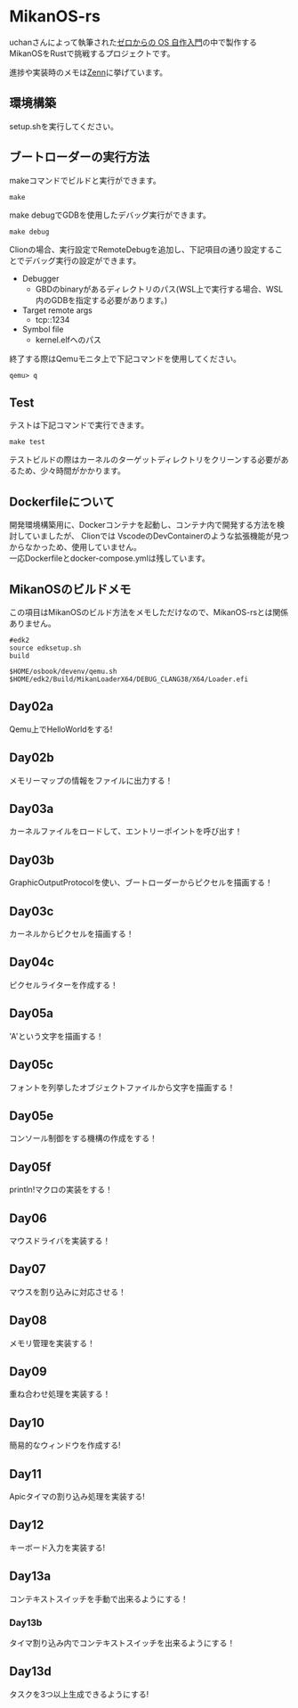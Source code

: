 # MikanOS-rs

uchanさんによって執筆された[ゼロからの OS 自作入門](http://zero.osdev.jp/)の中で製作するMikanOSをRustで挑戦するプロジェクトです。

進捗や実装時のメモは[Zenn](https://zenn.dev/elm)に挙げています。

## 環境構築

setup.shを実行してください。

## ブートローダーの実行方法

makeコマンドでビルドと実行ができます。

```shell
make
```

make debugでGDBを使用したデバッグ実行ができます。

```shell
make debug
```

Clionの場合、実行設定でRemoteDebugを追加し、下記項目の通り設定することでデバッグ実行の設定ができます。

- Debugger
    - GBDのbinaryがあるディレクトリのパス(WSL上で実行する場合、WSL内のGDBを指定する必要があります。)
- Target remote args
    - tcp::1234
- Symbol file
    - kernel.elfへのパス

終了する際はQemuモニタ上で下記コマンドを使用してください。

```qemu
qemu> q
```

## Test

テストは下記コマンドで実行できます。

```shell
make test
```

テストビルドの際はカーネルのターゲットディレクトリをクリーンする必要があるため、少々時間がかかります。

## Dockerfileについて

開発環境構築用に、Dockerコンテナを起動し、コンテナ内で開発する方法を検討していましたが、
Clionでは VscodeのDevContainerのような拡張機能が見つからなかっため、使用していません。  
一応Dockerfileとdocker-compose.ymlは残しています。

## MikanOSのビルドメモ

この項目はMikanOSのビルド方法をメモしただけなので、MikanOS-rsとは関係ありません。

```shell
#edk2
source edksetup.sh
build

$HOME/osbook/devenv/qemu.sh $HOME/edk2/Build/MikanLoaderX64/DEBUG_CLANG38/X64/Loader.efi
```

## Day02a

Qemu上でHelloWorldをする!

## Day02b

メモリーマップの情報をファイルに出力する！

## Day03a

カーネルファイルをロードして、エントリーポイントを呼び出す！

## Day03b

GraphicOutputProtocolを使い、ブートローダーからピクセルを描画する！

## Day03c

カーネルからピクセルを描画する！

## Day04c

ピクセルライターを作成する！

## Day05a

'A'という文字を描画する！

## Day05c

フォントを列挙したオブジェクトファイルから文字を描画する！

## Day05e

コンソール制御をする機構の作成をする！

## Day05f

println!マクロの実装をする！

## Day06

マウスドライバを実装する！

## Day07

マウスを割り込みに対応させる！

## Day08

メモリ管理を実装する！

## Day09

重ね合わせ処理を実装する！

## Day10

簡易的なウィンドウを作成する!

## Day11

Apicタイマの割り込み処理を実装する!

## Day12

キーボード入力を実装する!

## Day13a

コンテキストスイッチを手動で出来るようにする！

### Day13b

タイマ割り込み内でコンテキストスイッチを出来るようにする！

## Day13d

タスクを3つ以上生成できるようにする!
